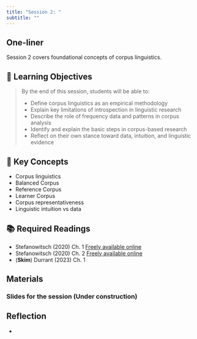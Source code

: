 ```yaml
---
title: "Session 2: "
subtitle: ""
---
```


## One-liner

Session 2 covers foundational concepts of corpus linguistics.

## 🎯 Learning Objectives

> By the end of this session, students will be able to:
> 
> - Define corpus linguistics as an empirical methodology
> - Explain key limitations of introspection in linguistic research
> - Describe the role of frequency data and patterns in corpus analysis
> - Identify and explain the basic steps in corpus-based research
> - Reflect on their own stance toward data, intuition, and linguistic evidence

## 🔑 Key Concepts

- Corpus linguistics
- Balanced Corpus
- Reference Corpus
- Learner Corpus
- Corpus representativeness
- Linguistic intuition vs data

## 📚 Required Readings

- Stefanowitsch (2020) Ch. 1 [Freely available online](https://langsci-press.org/catalog/book/148)
- Stefanowitsch (2020) Ch. 2 [Freely available online](https://langsci-press.org/catalog/book/148)
- (**Skim**)  Durrant (2023) Ch. 1


## Materials

### Slides for the session (Under construction)

<!-- [View slides in fullscreen](../../slides/session-2.html){target="_blank"} 

<iframe src="../../slides/session-2.html" width="100%" height="600px" frameborder="0" allowfullscreen></iframe> -->




## Reflection

- 

<!-- 
<iframe src="session1-intro/slides/slides.html" width="100%" height="600px" frameborder="0"></iframe>

[View slides in fullscreen](session1-intro/slides/slides.html){target="_blank"} 
## Duration
90 minutes (10:45-12:15)

## Objectives
By the end of this session, you will:
- [ ] Navigate the AntConc interface confidently
- [ ] Perform basic concordance searches
- [ ] Generate word frequency lists
- [ ] Save and export search results

## Schedule
- 10:45-11:00: AntConc interface tour
- 11:00-11:30: Basic search functions demonstration
- 11:30-12:00: Hands-on practice with sample corpus
- 12:00-12:15: Troubleshooting and Q&A

## Materials
- [Presentation Slides](slides/)
- [AntConc Practice Exercises](activities/antconc-practice.md)
- [Sample Corpus Files](demos/sample-corpus/)
- [Quick Reference Guide](activities/quick-reference.pdf)

## Pre-class Preparation
- Ensure AntConc is installed and working
- Download sample corpus files
- Review AntConc documentation

## Key Topics
1. AntConc interface overview
2. File and corpus management
3. Concordance search (KWIC)
4. Word list generation
5. Saving and exporting results

## Activities
1. **Guided Tour** (15 min): Explore AntConc interface together
2. **Follow-Along Demo** (20 min): Basic searches with instructor
3. **Independent Practice** (20 min): Complete exercise sheet
4. **Pair Work** (10 min): Compare findings with partner

## Deliverables
- Completed practice exercises
- Exported concordance lines
- Generated word frequency list

## Additional Resources
- [AntConc Video Tutorials](links.md)
- [AntConc User Manual](https://www.laurenceanthony.net/software/antconc/releases/AntConc335/help.pdf)
- [Troubleshooting Guide](../../../resources/tools/antconc-troubleshooting.md)

## Common Issues & Solutions
- **Issue**: Cannot load corpus files
  - **Solution**: Check file encoding (UTF-8 recommended)
- **Issue**: Search returns no results
  - **Solution**: Verify search settings and case sensitivity

## Next Session
[Session 3: Working with Corpora](../session3-corpora/) - Types and applications of corpora


-->



